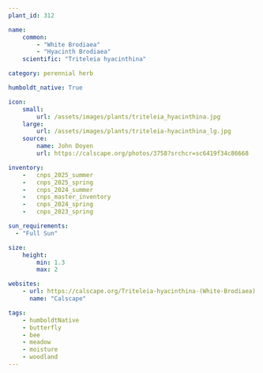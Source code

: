 ```yaml
---
plant_id: 312

name: 
    common:  
        - "White Brodiaea"  
        - "Hyacinth Brodiaea"
    scientific: "Triteleia hyacinthina"   

category: perennial herb

humboldt_native: True

icon: 
    small: 
        url: /assets/images/plants/triteleia_hyacinthina.jpg
    large: 
        url: /assets/images/plants/triteleia-hyacinthina_lg.jpg
    source: 
        name: John Doyen 
        url: https://calscape.org/photos/3758?srchcr=sc6419f34c86668

inventory: 
    -   cnps_2025_summer
    -   cnps_2025_spring
    -   cnps_2024_summer
    -   cnps_master_inventory
    -   cnps_2024_spring
    -   cnps_2023_spring

sun_requirements:
  - "Full Sun"

size:
    height: 
        min: 1.3
        max: 2

websites:
    - url: https://calscape.org/Triteleia-hyacinthina-(White-Brodiaea) 
      name: "Calscape"

tags: 
    - humboldtNative
    - butterfly
    - bee 
    - meadow
    - moisture
    - woodland
---
```



